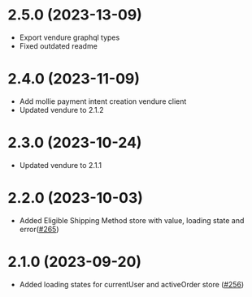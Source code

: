 # 2.5.0 (2023-13-09)

- Export vendure graphql types
- Fixed outdated readme

# 2.4.0 (2023-11-09)

- Add mollie payment intent creation vendure client
- Updated vendure to 2.1.2

# 2.3.0 (2023-10-24)

- Updated vendure to 2.1.1

# 2.2.0 (2023-10-03)

- Added Eligible Shipping Method store with value, loading state and error([#265](https://github.com/Pinelab-studio/pinelab-vendure-plugins/pull/265))

# 2.1.0 (2023-09-20)

- Added loading states for currentUser and activeOrder store ([#256](https://github.com/Pinelab-studio/pinelab-vendure-plugins/pull/256))
